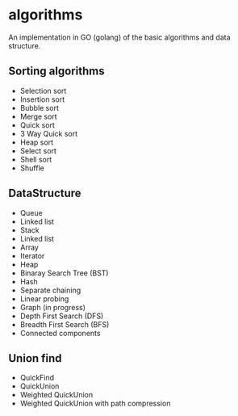 # algorithms

An implementation in GO (golang) of the basic algorithms and data structure.

## Sorting algorithms
- Selection sort
- Insertion sort
- Bubble sort
- Merge sort
- Quick sort
- 3 Way Quick sort
- Heap sort
- Select sort
- Shell sort
- Shuffle  

## DataStructure
- Queue
 - Linked list
- Stack
 - Linked list
 - Array
- Iterator
- Heap
- Binaray Search Tree (BST)
- Hash
 - Separate chaining
 - Linear probing
- Graph (in progress)
 - Depth First Search (DFS)
 - Breadth First Search (BFS)
 - Connected components

## Union find
- QuickFind
- QuickUnion
- Weighted QuickUnion
- Weighted QuickUnion with path compression
